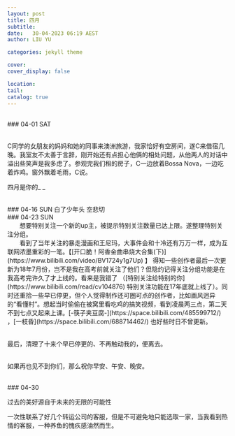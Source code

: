 ```yaml
---
layout: post
title: 四月
subtitle:
date:   30-04-2023 06:19 AEST
author: LIU YU

categories: jekyll theme

cover:
cover_display: false

location:
tail: 
catalog: true 
---
```




<br>
### 04-01 SAT

<br>    C同学的女朋友的妈妈和她的同事来澳洲旅游，我家恰好有空房间，遂C来借宿几晚。我室友不太善于言辞，刚开始还有点担心他俩的相处问题，从他两人的对话中溢出些笑声是我多虑了。参观完我们租的房子，C一边放着Bossa Nova，一边吃着炸鸡。窗外飘着毛雨，C说。
<br>




四月是你的_ _

<br>
### 04-16 SUN
白了少年头 空悲切


<br>
### 04-23 SUN
<br>&emsp;&emsp;想要特别关注一个新的up主，被提示特别关注数量已达上限。遂整理特别关注分组。
<br>
&emsp;&emsp;看到了当年关注的暴走漫画和王尼玛，大事件会和十冷还有万万一样，成为互联网浓墨重彩的一笔。【[开口脆！阿香金曲串烧大合集(下)](https://www.bilibili.com/video/BV1724y1g7Up) 】 得知一些创作者最后一次更新为18年7月份，岂不是我在高考前就关注了他们？但隐约记得关注分组功能是在我高考完许久了才上线的。看来是我错了 （[特别关注给特别的你](https://www.bilibili.com/read/cv104876)  特别关注功能在17年底就上线了）。同时还重拾一些早已停更，但个人觉得制作还可圈可点的创作者，比如画风迥异的“看懂村”。想起当时偷偷在被窝里看吃鸡的搞笑视频，看到凌晨两三点，第二天不到七点又起来上课。[-筷子夹豆腐-](https://space.bilibili.com/485599712/) ，[一枝昏](https://space.bilibili.com/688714462/) 也好些时日不曾更新。

<br>    最后，清理了十来个早已停更的、不再触动我的，便离去。

<br>    如果再也见不到你们，那么祝你早安、午安、晚安。




<br>
### 04-30

过去的美好源自于未来的无限的可能性


一次性联系了好几个转运公司的客服，但是不可避免地只能选取一家，当我看到热情的客服，一种养鱼的愧疚感油然而生。






